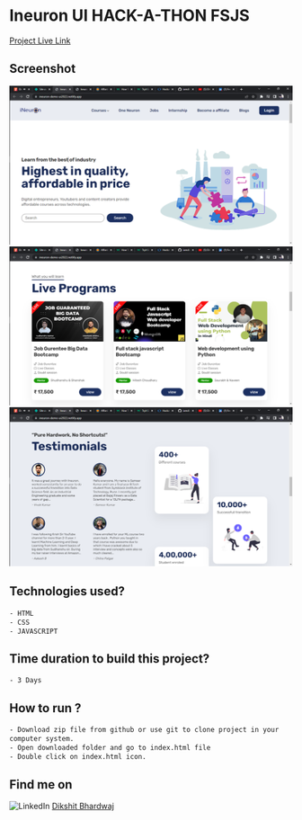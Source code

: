 # Ineuron UI HACK-A-THON FSJS

[Project Live Link](https://ineuron-demo-ui2022.netlify.app/)

## Screenshot

![Project-Screenshot](Screenshot1.png)
![Project-Screenshot](Screenshot2.png)
![Project-Screenshot](Screenshot3.png)

## Technologies used?

    - HTML
    - CSS
    - JAVASCRIPT

## Time duration to build this project?

    - 3 Days

## How to run ?

    - Download zip file from github or use git to clone project in your computer system.
    - Open downloaded folder and go to index.html file
    - Double click on index.html icon.

## Find me on

![LinkedIn](https://img.shields.io/badge/LinkedIn-Connect-green) [Dikshit Bhardwaj](https://www.linkedin.com/in/dikshit-bhardwaj-8678b2191/)
